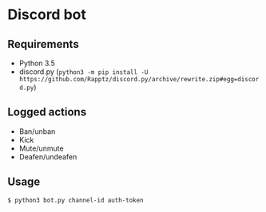 # Discord bot

## Requirements
- Python 3.5
- discord.py (`python3 -m pip install -U https://github.com/Rapptz/discord.py/archive/rewrite.zip#egg=discord.py`)

## Logged actions
- Ban/unban
- Kick
- Mute/unmute
- Deafen/undeafen

## Usage
```
$ python3 bot.py channel-id auth-token
```
